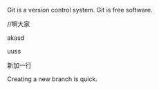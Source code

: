 Git is a version control system.
Git is free software.

//啊大家


akasd

uuss

新加一行

Creating a new branch is quick.